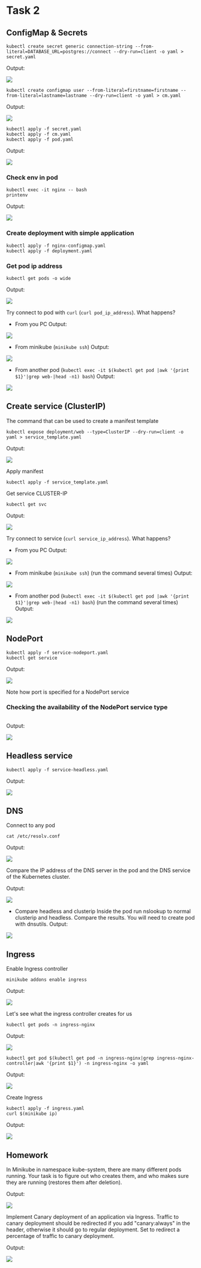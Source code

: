 # Task 2

## ConfigMap & Secrets
```
kubectl create secret generic connection-string --from-literal=DATABASE_URL=postgres://connect --dry-run=client -o yaml > secret.yaml
```
   Output:
   
![](img/secret.png)
```
kubectl create configmap user --from-literal=firstname=firstname --from-literal=lastname=lastname --dry-run=client -o yaml > cm.yaml
```
   Output:
   
![](img/cm.png)

```
kubectl apply -f secret.yaml
kubectl apply -f cm.yaml
kubectl apply -f pod.yaml
```
   Output:
   
![](img/apply_files.png)

### Check env in pod

```
kubectl exec -it nginx -- bash
printenv
```
   Output:
   
![](img/printenv.png)

### Create deployment with simple application

```
kubectl apply -f nginx-configmap.yaml
kubectl apply -f deployment.yaml
```

### Get pod ip address

```
kubectl get pods -o wide
```
   Output:
   
![](img/get_pods.png)

   Try connect to pod with `curl` (`curl pod_ip_address`). What happens?
   * From you PC
   Output:
   
![](img/curl_pc.png)

   * From minikube (`minikube ssh`)
   Output:
   
![](img/curl_minikube.png)

   * From another pod (`kubectl exec -it $(kubectl get pod |awk '{print $1}'|grep web-|head -n1) bash`)
   Output:
   
![](img/curl_another_pod.png)

## Create service (ClusterIP)

   The command that can be used to create a manifest template
```
kubectl expose deployment/web --type=ClusterIP --dry-run=client -o yaml > service_template.yaml
```
   Output:
   
![](img/svc_manifest.png)

   Apply manifest
```
kubectl apply -f service_template.yaml
```
   Get service CLUSTER-IP
```
kubectl get svc
```
   Output:
   
![](img/get_svc.png)

   Try connect to service (`curl service_ip_address`). What happens?

   * From you PC
   Output:
   
![](img/curl_avc_form_pc.png)

   * From minikube (`minikube ssh`) (run the command several times)
   Output:
   
![](img/curl_svc_from_minikube.png)

   * From another pod (`kubectl exec -it $(kubectl get pod |awk '{print $1}'|grep web-|head -n1) bash`) (run the command several times)
   Output:
   
![](img/curl_svc_from_pod.png)

## NodePort
```
kubectl apply -f service-nodeport.yaml
kubectl get service
```
   Output:
   
![](img/svc_np.png)

   Note how port is specified for a NodePort service
   
### Checking the availability of the NodePort service type
```
```
   Output:
   
![](img/curl_np.png)

## Headless service
```
kubectl apply -f service-headless.yaml
```
   Output:
   
![](img/headless_svc.png)

## DNS

   Connect to any pod
```
cat /etc/resolv.conf
```
   Output:
   
![](img/resolve_file.png)

   Compare the IP address of the DNS server in the pod and the DNS service of the Kubernetes cluster.
   
   Output:
   
![](img/kube_dns.png)

   * Compare headless and clusterip Inside the pod run nslookup to normal clusterip and headless. Compare the results. You will need to create pod with dnsutils.
   Output:
   
![](img/nslookup_svc.png)

## Ingress

   Enable Ingress controller 
```
minikube addons enable ingress
```
   Output:
   
![](img/ingress_enable.png)

   Let's see what the ingress controller creates for us
```
kubectl get pods -n ingress-nginx
```
   Output:
   
![](img/get_ingress.png)

```
kubectl get pod $(kubectl get pod -n ingress-nginx|grep ingress-nginx-controller|awk '{print $1}') -n ingress-nginx -o yaml
```
   Output:
   
![](img/ingress_yaml.png)

   Create Ingress
```
kubectl apply -f ingress.yaml
curl $(minikube ip)
```
   Output:
   
![](img/ingress_round_robin.png)

## Homework

   In Minikube in namespace kube-system, there are many different pods running. Your task is to figure out who creates them, and who makes sure they are running (restores them after deletion).
   
   Output:
   
![](img/hw_1.png)

   Implement Canary deployment of an application via Ingress. Traffic to canary deployment should be redirected if you add "canary:always" in the header, otherwise it should go to regular deployment. Set to redirect a percentage of traffic to canary deployment.
   
   Output:
   
![](img/ingress_canary.png)


